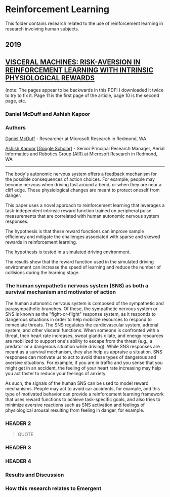 
# Reinforcement Learning

This folder contains research related to the use of reinforcement learning in research involving human subjects.

## 2019

##  [VISCERAL MACHINES: RISK-AVERSION IN REINFORCEMENT LEARNING WITH INTRINSIC PHYSIOLOGICAL REWARDS](McDuff_Kapoor.pdf)

(note: The pages appear to be backwards in this PDF! I downloaded it twice to try to fix it.  Page 11 is the first page of the article, page 10 is the second page, etc.

### Daniel McDuff and Ashish Kapoor

### Authors

[Daniel McDuff](https://www.microsoft.com/en-us/research/people/damcduff/) - Researcher at Microsoft Research in Redmond, WA

[Ashish Kapoor](https://www.microsoft.com/en-us/research/people/akapoor/) [[Google Scholar]](https://scholar.google.com/citations?user=4D1n8scAAAAJ&hl=en) - Senior Principal Research Manager, Aerial Informatics and Robotics Group (AIR) at Microsoft Research in Redmond, WA

---

The body's autonomic nervous system offers a feedback mechanism for the possible consequences of action choices.  For example, people may become nervous when driving fast around a bend, or when they are near a cliff edge.  These physiological changes are meant to protect oneself from danger.  

This paper uses a novel approach to reinforcement learning that leverages a task-independent intrinsic reward function trained on peripheral pulse measurements that are correlated with human autonomic nervous system responses.

The hypothesis is that these reward functions can improve sample efficiency and mitigate the challenges associated with sparse and skewed rewards in reinforcement learning.

The hypothesis is tested in a simulated driving environment.  

The results show that the reward function used in the simulated driving environment can increase the speed of learning and reduce the number of collisions during the learning stage.

### The human sympathetic nervous system (SNS) as both a survival mechanism and motivator of action

The human autonomic nervous system is composed of the sympathetic and parasympathetic branches.  Of these, the sympathetic nervous system or SNS is known as the "fight-or-flight" response system, as it responds to dangerous situations in order to help mobilize resources to respond to immediate threats.  The SNS regulates the cardiovascular system, adrenal system, and other visceral functions.  When someone is confronted with a threat, their heart rate increases, sweat glands dilate, and energy resources are mobilized to support one's ability to escape from the threat (e.g., a predator or a dangerous situation while driving).  While SNS responses are meant as a survival mechanism, they also help us appraise a situation.  SNS responses can motivate us to act to avoid these types of dangerous and aversive situations.  For example, if you are in traffic and you sense that you might get in an accident, the feeling of your heart rate increasing may help you act faster to reduce your feelings of anxiety.

As such, the signals of the human SNS can be used to model reward mechanisms.  People may act to avoid car accidents, for example, and this type of motivated behavior can provide a reinforcement learning framework that uses reward functions to achieve task-specific goals, and also tries to minimize aversive reactions such as SNS activation and feelings of physiological arousal resulting from feeling in danger, for example.




### HEADER 2

> QUOTE

### HEADER 3

### HEADER 4

### Results and Discussion

### How this research relates to Emergent
